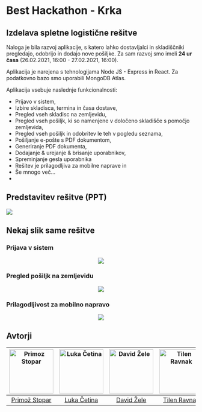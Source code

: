 # Best Hackathon - Krka
## Izdelava spletne logistične rešitve 
Naloga je bila razvoj aplikacije, s katero lahko dostavljalci in skladiščniki pregledajo, odobrijo in dodajo nove pošiljke. Za sam razvoj smo imeli **24 ur časa** (26.02.2021, 16:00 - 27.02.2021, 16:00). 
      
Aplikacija je narejena s tehnologijama Node JS - Express in React. 
Za podatkovno bazo smo uporabili MongoDB Atlas. 
 
Aplikacija vsebuje naslednje funkcionalnosti:
* Prijavo v sistem,
* Izbire skladisca, termina in časa dostave,
* Pregled vseh skladisc na zemljevidu,
* Pregled vseh pošiljk, ki so namenjene v določeno skladišče s pomočjo zemljevida,
* Pregled vseh pošiljk in odobritev le teh v pogledu seznama,
* Pošiljanje e-pošte s PDF dokumentom,
* Generiranje PDF dokumenta,
* Dodajanje & urejanje & brisanje uporabnikov,
* Spreminjanje gesla uporabnika
* Rešitev je prilagodljiva za mobilne naprave in
* Še mnogo več...
* 
## Predstavitev rešitve (PPT)
<a href="https://docs.google.com/presentation/d/1KuHQKkSgy5RAhTnIF1PHKx7W52185xrFgrHNRqdPqCI"> <img src="https://user-images.githubusercontent.com/22565865/109431908-16c16700-7a09-11eb-885f-f9fbf6c0b9fa.png"/></a>

## Nekaj slik same rešitve

### Prijava v sistem
<p align="center">
<img src="https://user-images.githubusercontent.com/22565865/109429958-fe4c4f00-79fe-11eb-9ab8-f44b1bfd0f20.png"/>
</p>

### Pregled pošiljk na zemljevidu
<p align="center">
<img src="https://user-images.githubusercontent.com/22565865/109429930-deb52680-79fe-11eb-9f4e-3ca920c5eb4c.png"/>
</p>

### Prilagodljivost za mobilno napravo
<p align="center">
<img src="https://user-images.githubusercontent.com/22565865/109429915-c6450c00-79fe-11eb-8dc6-1e370381ab79.png"/>
</p>

## Avtorji
[<img alt="Primoz Stopar" src="https://avatars.githubusercontent.com/u/22565865?s=460&v=4" width="117">](https://github.com/StoparPrimoz) |[<img alt="Luka Četina" src="https://avatars.githubusercontent.com/u/33715779?s=460&v=4" width="117">](https://github.com/CetinaLuka) |[<img alt="David Žele" src="https://avatars.githubusercontent.com/u/33752926?s=460&u=3d8016fcc70136a6af295da5e2e03af8ceaabeba&v=4" width="117">](https://github.com/ZeleDavid) |[<img alt="Tilen Ravnak" src="https://avatars.githubusercontent.com/u/44071520?s=460&v=4" width="117">](https://github.com/TRavnak) |
:---: |:---: |:---: |:---: |
[Primož Stopar](https://github.com/Evixiss) |[Luka Četina](https://github.com/CetinaLuka) |[David Žele](https://github.com/ZeleDavid) |[Tilen Ravnak](https://github.com/TRavnak) |
